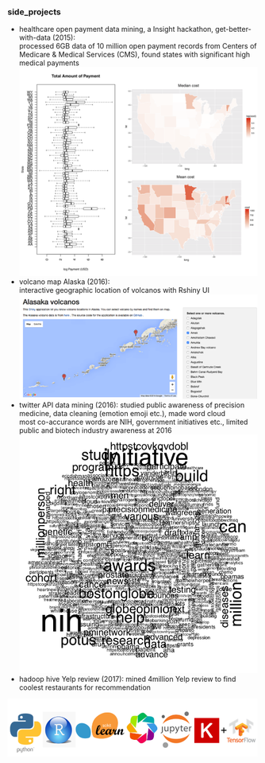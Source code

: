 ### side_projects
* healthcare open payment data mining, a Insight hackathon, get-better-with-data (2015):  
processed 6GB data of 10 million open payment records from Centers of Medicare & Medical Services (CMS), found states with significant high medical payments  
![img](healthcare_open_payment/fig1-cost-state.png)
* volcano map Alaska (2016):  
interactive geographic location of volcanos with Rshiny UI  
![img](volcano_map_Alaska/locating-Alaska-volcanos/app.png)
* twitter API data mining (2016): 
studied public awareness of precision medicine, data cleaning (emotion emoji etc.), made word cloud  
most co-accurance words are NIH, government initiatives etc., limited public and biotech industry awareness at 2016 
![img](twitter_api/precisionMedicine.png)
* hadoop hive Yelp review (2017): 
mined 4million Yelp review to find coolest restaurants for recommendation  

![img](img/tech_stack.png)

  
 

 
